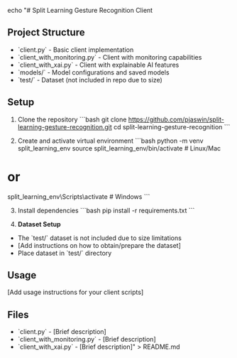 echo "# Split Learning Gesture Recognition Client

## Project Structure
- \`client.py\` - Basic client implementation
- \`client_with_monitoring.py\` - Client with monitoring capabilities  
- \`client_with_xai.py\` - Client with explainable AI features
- \`models/\` - Model configurations and saved models
- \`test/\` - Dataset (not included in repo due to size)

## Setup
1. Clone the repository
\`\`\`bash
git clone https://github.com/pjaswin/split-learning-gesture-recognition.git
cd split-learning-gesture-recognition
\`\`\`

2. Create and activate virtual environment
\`\`\`bash
python -m venv split_learning_env
source split_learning_env/bin/activate  # Linux/Mac
# or
split_learning_env\\Scripts\\activate     # Windows
\`\`\`

3. Install dependencies
\`\`\`bash
pip install -r requirements.txt
\`\`\`

4. **Dataset Setup**
- The \`test/\` dataset is not included due to size limitations
- [Add instructions on how to obtain/prepare the dataset]
- Place dataset in \`test/\` directory

## Usage
[Add usage instructions for your client scripts]

## Files
- \`client.py\` - [Brief description]
- \`client_with_monitoring.py\` - [Brief description] 
- \`client_with_xai.py\` - [Brief description]" > README.md


